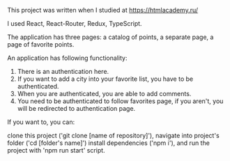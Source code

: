 This project was written when I studied at https://htmlacademy.ru/

I used React, React-Router, Redux, TypeScript.

The application has three pages: a catalog of points, a separate page, a page of favorite points.

An application has following functionality:

1. There is an authentication here. 
2. If you want to add a city into your favorite list, you have to be authenticated.
3. When you are authenticated, you are able to add comments.
4. You need to be authenticated to follow favorites page, if you aren't, you will be redirected to authentication page.

If you want to, you can:

clone this project ('git clone [name of repository]'),
navigate into project's folder ('cd [folder's name]')
install dependencies ('npm i'),
and run the project with 'npm run start' script. 
